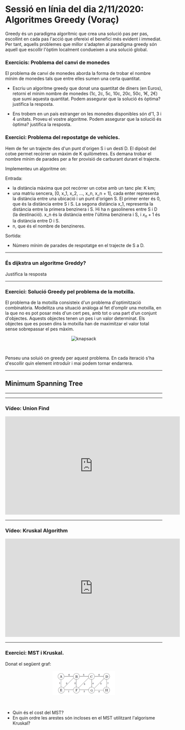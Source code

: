 # Sessió en línia del dia 2/11/2020: Algoritmes Greedy (Voraç)

Greedy és un paradigma algorítmic que crea una solució pas per pas, escollint en cada pas l'acció que ofereixi el benefici més evident i immediat. Per tant, aquells problemes que millor s'adapten al paradigma greedy són aquell que escollir l'òptim localment condueixen a una solució global.

### Exercicis: Problema del canvi de monedes

El problema de canvi de monedes aborda la forma de trobar el nombre mínim de monedes tals que entre elles sumen una certa quantitat. 

* Escriu un algoritme greedy que donat una quantitat de diners (en Euros), retorni el mínim nombre de monedes (1c, 2c, 5c, 10c, 20c, 50c, 1€, 2€) que sumi aquesta quantitat. Podem assegurar que la solució és òptima? justifica la resposta.

* Ens trobem en un país estranger on les monedes disponibles són d'1, 3 i 4 unitats. Proveu el vostre algoritme. Podem assegurar que la solució és òptima? justifica la resposta.


### Exercici: Problema del repostatge de vehicles. 
Hem de fer un trajecte des d'un punt d'origen S i un destí D. El dipòsit del cotxe permet recórrer un màxim de K quilòmetres. Es demana trobar el nombre mínim de parades per a fer provisió de carburant durant el trajecte.

Implementeu un algoritme on:

Entrada: 
*  la distància màxima que pot recórrer un cotxe amb un tanc ple: K km; 
* una matriu sencera, [0, x_1, x_2, ..., x_n, x_n + 1], cada enter representa la distància entre una ubicació i un punt d'origen S. El primer enter és 0, que és la distància entre S i S. La segona distància x_1, representa la distància entre la primera benzinera i S. Hi ha n gasolineres entre S i D (la destinació). x_n és la distància entre l'última benzinera i S, i $x_n + 1$ és la distància entre D i S. 
* n, que és el nombre de benzineres.

Sortida: 
* Número mínim de parades de respotatge en el trajecte de S a D.


---
### És dijkstra un algoritme Greddy?
Justifica la resposta

---
### Exercici: Solució Greedy pel problema de la motxilla.

El problema de la motxilla consisteix d'un problema d'optimització combinatòria. Modelitza una situació anàloga al fet d'omplir una motxilla, en la que no es pot posar més d'un cert pes, amb tot o una part d'un conjunt d'objectes. Aquests objectes tenen un pes i un valor determinat. Els objectes que es posen dins la motxilla han de maximitzar el valor total sense sobrepassar el pes màxim.

<center>
   <figure>
   <img src="https://upload.wikimedia.org/wikipedia/commons/thumb/f/fd/Knapsack.svg/2560px-Knapsack.svg.png" alt="knapsack" width="200"/>
</figure>
</center>
<br>

Penseu una soluió on greedy per aquest problema. En cada iteració s'ha d'escollir quin element introduïr i mai podem tornar endarrera.

---

## Minimum Spanning Tree
---

---
### Vídeo: Union Find 
<center>

<iframe width="560" height="315" src="https://www.youtube.com/embed/ibjEGG7ylHk" frameborder="0" allow="accelerometer; autoplay; clipboard-write; encrypted-media; gyroscope; picture-in-picture" allowfullscreen></iframe>
</center>

---

### Vídeo: Kruskal Algorithm

<center>
<iframe width="560" height="315" src="https://www.youtube.com/embed/JZBQLXgSGfs" frameborder="0" allow="accelerometer; autoplay; clipboard-write; encrypted-media; gyroscope; picture-in-picture" allowfullscreen></iframe>
</center>
 
 ---

### Exercici: MST i Kruskal.


Donat el següent graf:
<center>
   <figure>
   <img src="images/kruskal.png" alt="knapsack" width="200"/>
</figure>
</center>
<br>


* Quin és el cost del MST?
* En quin ordre les arestes són incloses en el MST utilitzant l'algorisme Kruskal?


